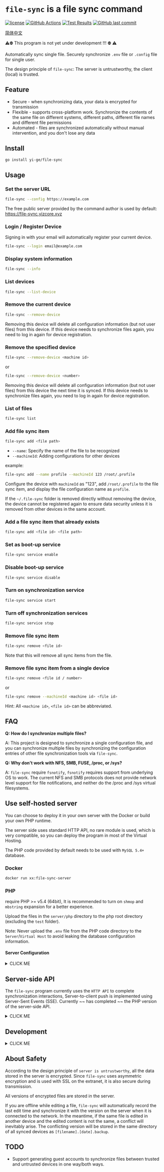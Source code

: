 # `file-sync` is a file sync command

[![license](https://img.shields.io/github/license/yi-ge/file-sync.svg?style=flat-square)](https://github.com/yi-ge/file-sync/blob/master/LICENSE)
[![GitHub Actions](https://img.shields.io/endpoint.svg?url=https%3A%2F%2Factions-badge.atrox.dev%2Fyi-ge%2Ffile-sync%2Fbadge%3Fref%3Dmain&style=flat-square)](https://actions-badge.atrox.dev/yi-ge/file-sync/goto?ref=main)
[![Test Results](https://gist.github.com/yi-ge/535b9e71df85ad17d175c184f258b40a/raw/badge.svg)](https://github.com/yi-ge/file-sync)
[![GitHub last commit](https://img.shields.io/github/last-commit/yi-ge/file-sync.svg?style=flat-square)](https://github.com/yi-ge/file-sync)
<!-- [![Coveralls github](https://img.shields.io/coveralls/github/yi-ge/file-sync?style=flat-square)](https://coveralls.io/github/yi-ge/file-sync?branch=main) -->

[简体中文](README_CHS.md)

⚠️⛔️ This program is not yet under development !!! ⛔️ ⚠️

Automatically sync single file. Securely synchronize `.env` file or `.config` file for single user.

The design principle of `file-sync`: The server is untrustworthy, the client (local) is trusted.

## Feature

- Secure - when synchronizing data, your data is encrypted for transmission
- Flexible - supports cross-platform work. Synchronize the contents of the same file on different systems, different paths, different file names and different file permissions
- Automated - files are synchronized automatically without manual intervention, and you don't lose any data

## Install

```bash
go install yi-ge/file-sync
```

## Usage

### Set the server URL

```bash
file-sync --config https://example.com
```

The free public server provided by the command author is used by default: <https://file-sync.yizcore.xyz>

### Login / Register Device

Signing in with your email will automatically register your current device.

```bash
file-sync --login email@example.com
```

### Display system information

```bash
file-sync --info
```

### List devices

```bash
file-sync --list-device
```

### Remove the current device

```bash
file-sync --remove-device
```

Removing this device will delete all configuration information (but not user files) from this device. If this device needs to synchronize files again, you need to log in again for device registration.

### Remove the specified device

```bash
file-sync --remove-device <machine id>
```

or

```bash
file-sync --remove-device <number>
```

Removing this device will delete all configuration information (but not user files) from this device the next time it is synced. If this device needs to synchronize files again, you need to log in again for device registration.

### List of files

```bash
file-sync list
```

### Add file sync item

```bash
file-sync add <file path>
```

- `--name`: Specify the name of the file to be recognized
- `--machineId`: Adding configurations for other devices

example:

```bash
file-sync add --name profile --machineId 123 /root/.profile
```

Configure the device with `machineId` as "123", add `/root/.profile` to the file sync item, and display the file configuration name as `profile`.

If the `~/.file-sync` folder is removed directly without removing the device, the device cannot be registered again to ensure data security unless it is removed from other devices in the same account.

### Add a file sync item that already exists

```bash
file-sync add <file id> <file path>
```

### Set as boot-up service

```bash
file-sync service enable
```

### Disable boot-up service

```bash
file-sync service disable
```

### Turn on synchronization service

```bash
file-sync service start
```

### Turn off synchronization services

```bash
file-sync service stop
```

### Remove file sync item

```bash
file-sync remove <file id>
```

Note that this will remove all sync items from the file.

### Remove file sync item from a single device

```bash
file-sync remove <file id / number>
```

or

```bash
file-sync remove --machineId <machine id> <file id>
```

Hint: All `<machine id>`, `<file id>` can be abbreviated.

## FAQ

**Q: How do I synchronize multiple files?**

A: This project is designed to synchronize a single configuration file, and you can synchronize multiple files by synchronizing the configuration entries of other file synchronization tools via `file-sync`.

**Q: Why don't work with NFS, SMB, FUSE, /proc, or /sys?**

A: `file-sync` require `fsnotify`, `fsnotify` requires support from underlying OS to work. The current NFS and SMB protocols does not provide network level support for file notifications, and neither do the /proc and /sys virtual filesystems.

## Use self-hosted server

You can choose to deploy it in your own server with the Docker or build your own PHP runtime.

The server side uses standard HTTP API, no rare module is used, which is very compatible, so you can deploy the program in most of the Virtual Hosting.

The PHP code provided by default needs to be used with `MySQL 5.4+` database.

### Docker

```bash
docker run xx:file-sync-server
```

### PHP

require PHP >= v5.4 (64bit), It is recommended to turn on `shmop` and `mbstring` expansion for a better experience.

Upload the files in the `server/php` directory to the php root directory (excluding the `test` folder).

Note: Never upload the `.env` file from the PHP code directory to the `Server`/`Virtual Host` to avoid leaking the database configuration information.

#### Server Configuration

<details><summary>CLICK ME</summary>
<p>

##### Apache

You may need to add the following snippet in your Apache HTTP server virtual host configuration or **.htaccess** file.

```apacheconf
RewriteEngine on
RewriteCond %{REQUEST_FILENAME} !-f
RewriteCond %{REQUEST_FILENAME} !-d
RewriteCond $1 !^(index\.php)
RewriteRule ^(.*)$ /index.php/$1 [L]
```

Alternatively, if you’re lucky enough to be using a version of Apache greater than 2.2.15, then you can instead just use this one, single line:

```apacheconf
FallbackResource /index.php
```

##### IIS

For IIS you will need to install URL Rewrite for IIS and then add the following rule to your `web.config`:

```xml
<?xml version="1.0" encoding="UTF-8"?>
<configuration>
    <system.webServer>
        <rewrite>
          <rule name="Toro" stopProcessing="true">
            <match url="^(.*)$" ignoreCase="false" />
              <conditions logicalGrouping="MatchAll">
                <add input="{REQUEST_FILENAME}" matchType="IsFile" ignoreCase="false" negate="true" />
                <add input="{REQUEST_FILENAME}" matchType="IsDirectory" ignoreCase="false" negate="true" />
                <add input="{R:1}" pattern="^(index\.php)" ignoreCase="false" negate="true" />
              </conditions>
            <action type="Rewrite" url="/index.php/{R:1}" />
          </rule>
        </rewrite>
    </system.webServer>
</configuration>
```

##### Nginx

Under the `server` block of your virtual host configuration, you only need to add three lines.

```conf
location / {
  try_files $uri $uri/ /index.php?$args;
}
```

</p>
</details>

## Server-side API

The `file-sync` program currently uses the `HTTP API` to complete synchronization interactions, Server-to-client push is implemented using Server-Sent Events (SSE). Currently ~~ has completed ~~ the PHP version of the server-side API.

<details><summary>CLICK ME</summary>
<p>

Due to frequent changes, currently listed in the Chinese README： [简体中文](README_CHS.md)

</p>
</details>

## Development

<details><summary>CLICK ME</summary>
<p>

### Start the development and debugging environment

In the root file directory has `.env` environment variable configuration file, `GO_ENV` development environment value is `development` and production environment value is `production`.

#### Windows

Install `xampp` and configure `Zend Debugger`, change `DocumentRoot` and `Directory` in `httpd.conf` file to the absolute path where the `server/php` folder is located.

Start Apache, MySQL, and go to `http://localhost/phpmyadmin` to create a database named `file_sync`.

Modify the `.env.example` file in the root directory, and the environment variables in the `server/php/.htaccess.example` file.

**Note:** In `Windows` platform, `PHP_CLI_SERVER_WORKERS` environment variable is not supported, so please use the recommended latest version of `xampp` or `LAMP`, `LNMP` configuration for development and debugging in `Windows` platform. VSCode launch configuration is not applicable to `Windows` platform, do not use F5 to start the debugging environment.

### *unix

Install PHP 5.4+ and MySQL 5.4+, enable `shmop` extension, configure `Zend Debugger`, and create a database named `file_sync`.

Refer to the `.env.example` file in the root directory and the `server/php/.env.example` file for detailed environment variable configuration. Configure the `.htaccess` file according to the `Use self-hosted server` above.

Please set the `PHP_CLI_SERVER_WORKERS` environment variable to a value greater than `1` in order to test the working state of PHP in a Multi-threaded environment (relying on PHP CLI version >= 7.4.0, if you are developing with a lower version of PHP, please configure the `LNMP` or `LAMP` environment).

</p>
</details>

## About Safety

According to the design principle of `server is untrustworthy`, all the data stored in the server is encrypted. Since `file-sync` uses asymmetric encryption and is used with SSL on the extranet, it is also secure during transmission.

All versions of encrypted files are stored in the server.

If you are offline while editing a file, `file-sync` will automatically record the last edit time and synchronize it with the version on the server when it is connected to the network. In the meantime, if the same file is edited in another device and the edited content is not the same, a conflict will inevitably arise. The conflicting version will be stored in the same directory of all synced devices as `[filename].[date].backup`.

## TODO

- Support generating guest accounts to synchronize files between trusted and untrusted devices in one way/both ways.
